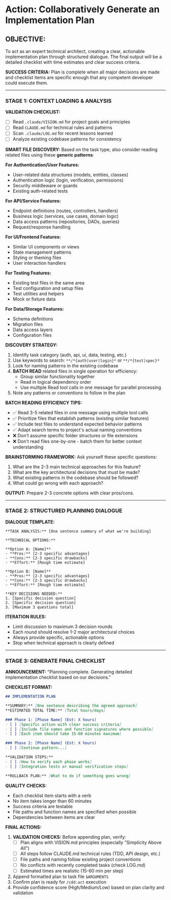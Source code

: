# Action: Collaboratively Generate an Implementation Plan

## OBJECTIVE:

To act as an expert technical architect, creating a clear, actionable implementation plan through structured dialogue. The final output will be a detailed checklist with time estimates and clear success criteria.

**SUCCESS CRITERIA:** Plan is complete when all major decisions are made and checklist items are specific enough that any competent developer could execute them.

---

### STAGE 1: CONTEXT LOADING & ANALYSIS

**VALIDATION CHECKLIST:**
- [ ] Read `.claude/VISION.md` for project goals and principles
- [ ] Read `CLAUDE.md` for technical rules and patterns  
- [ ] Scan `.claude/LOG.md` for recent lessons learned
- [ ] Analyze existing codebase patterns for consistency

**SMART FILE DISCOVERY:**
Based on the task type, also consider reading related files using these **generic patterns**:

**For Authentication/User Features:**
- User-related data structures (models, entities, classes)
- Authentication logic (login, verification, permissions)
- Security middleware or guards
- Existing auth-related tests

**For API/Service Features:**
- Endpoint definitions (routes, controllers, handlers)
- Business logic (services, use cases, domain logic)
- Data access patterns (repositories, DAOs, queries)
- Request/response handling

**For UI/Frontend Features:**
- Similar UI components or views
- State management patterns
- Styling or theming files
- User interaction handlers

**For Testing Features:**
- Existing test files in the same area
- Test configuration and setup files
- Test utilities and helpers
- Mock or fixture data

**For Data/Storage Features:**
- Schema definitions
- Migration files
- Data access layers
- Configuration files

**DISCOVERY STRATEGY:**
1. Identify task category (auth, api, ui, data, testing, etc.)
2. Use keywords to search: `**/*{auth|user|login}*` or `**/*{test|spec}*`
3. Look for naming patterns in the existing codebase
4. **BATCH READ** related files in single operation for efficiency:
   - Group similar functionality together
   - Read in logical dependency order 
   - Use multiple Read tool calls in one message for parallel processing
5. Note any patterns or conventions to follow in the plan

**BATCH READING EFFICIENCY TIPS:**
- ✅ Read 3-5 related files in one message using multiple tool calls
- ✅ Prioritize files that establish patterns (existing similar features)
- ✅ Include test files to understand expected behavior patterns
- ✅ Adapt search terms to project's actual naming conventions
- ❌ Don't assume specific folder structures or file extensions
- ❌ Don't read files one-by-one - batch them for better context understanding

**BRAINSTORMING FRAMEWORK:**
Ask yourself these specific questions:
1. What are the 2-3 main technical approaches for this feature?
2. What are the key architectural decisions that must be made?
3. What existing patterns in the codebase should be followed?
4. What could go wrong with each approach?

**OUTPUT:** Prepare 2-3 concrete options with clear pros/cons.

---

### STAGE 2: STRUCTURED PLANNING DIALOGUE

**DIALOGUE TEMPLATE:**

```
**TASK ANALYSIS:** [One sentence summary of what we're building]

**TECHNICAL OPTIONS:**

**Option A: [Name]**
- **Pros:** [2-3 specific advantages]
- **Cons:** [2-3 specific drawbacks]  
- **Effort:** [Rough time estimate]

**Option B: [Name]**
- **Pros:** [2-3 specific advantages]
- **Cons:** [2-3 specific drawbacks]
- **Effort:** [Rough time estimate]

**KEY DECISIONS NEEDED:**
1. [Specific decision question]
2. [Specific decision question]
3. [Maximum 3 questions total]
```

**ITERATION RULES:**
- Limit discussion to maximum 3 decision rounds
- Each round should resolve 1-2 major architectural choices
- Always provide specific, actionable options
- Stop when technical approach is clearly defined

---

### STAGE 3: GENERATE FINAL CHECKLIST

**ANNOUNCEMENT:** "Planning complete. Generating detailed implementation checklist based on our decisions."

**CHECKLIST FORMAT:**
```markdown
## IMPLEMENTATION PLAN

**SUMMARY:** [One sentence describing the agreed approach]
**ESTIMATED TOTAL TIME:** [Total hours/days]

### Phase 1: [Phase Name] (Est: X hours)
- [ ] [Specific action with clear success criteria] 
- [ ] [Include file names and function signatures where possible]
- [ ] [Each item should take 15-60 minutes maximum]

### Phase 2: [Phase Name] (Est: X hours)
- [ ] [Continue pattern...]

**VALIDATION STEPS:**
- [ ] [How to verify each phase works]
- [ ] [Integration tests or manual verification steps]

**ROLLBACK PLAN:** [What to do if something goes wrong]
```

**QUALITY CHECKS:**
- Each checklist item starts with a verb
- No item takes longer than 60 minutes  
- Success criteria are testable
- File paths and function names are specified when possible
- Dependencies between items are clear

**FINAL ACTIONS:**
1. **VALIDATION CHECKS:** Before appending plan, verify:
   - [ ] Plan aligns with VISION.md principles (especially "Simplicity Above All")
   - [ ] All steps follow CLAUDE.md technical rules (TDD, API design, etc.)
   - [ ] File paths and naming follow existing project conventions
   - [ ] No conflicts with recently completed tasks (check LOG.md)
   - [ ] Estimated times are realistic (15-60 min per step)

2. Append formatted plan to task file `$ARGUMENTS`
3. Confirm plan is ready for `/cdd:act` execution
4. Provide confidence score (High/Medium/Low) based on plan clarity and validation
